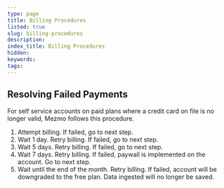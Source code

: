 ```yaml
---
type: page
title: Billing Procedures
listed: true
slug: billing-procedures
description: 
index_title: Billing Procedures
hidden: 
keywords: 
tags: 
---
```


## Resolving Failed Payments

For self service accounts on paid plans where a credit card on file is no longer valid, Mezmo follows this procedure.

1. Attempt billing. If failed, go to next step.
2. Wait 1 day. Retry billing. If failed, go to next step.
3. Wait 5 days. Retry billing. If failed, go to next step.
4. Wait 7 days. Retry billing. If failed, paywall is implemented on the account. Go to next step.
5. Wait until the end of the month. Retry billing. If failed, account will be downgraded to the free plan. Data ingested will no longer be saved.